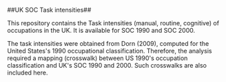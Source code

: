 ##UK SOC Task intensities##

This repository contains the Task intensities (manual, routine, cognitive) of occupations in the UK. It is available for SOC 1990 and SOC 2000. 

The task intensities were obtained from Dorn (2009), computed for the United States's 1990 occupational classification. Therefore, the analysis required a mapping (crosswalk) between US 1990's occupation classification and UK's SOC 1990 and 2000. Such crosswalks are also included here.
